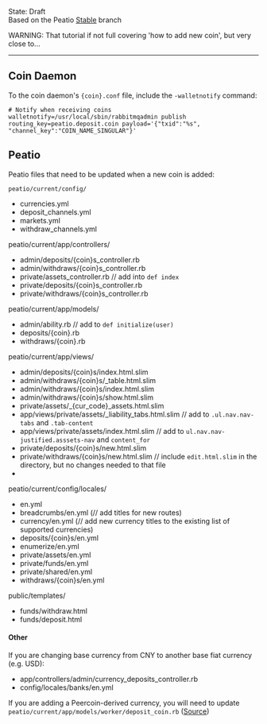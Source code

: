 State: Draft  
Based on the Peatio [Stable](https://github.com/peatio/peatio/tree/stable) branch

WARNING: That tutorial if not full covering 'how to add new coin', but very close to...

---

## Coin Daemon
To the coin daemon's `{coin}.conf` file, include the `-walletnotify` command:

```
# Notify when receiving coins
walletnotify=/usr/local/sbin/rabbitmqadmin publish routing_key=peatio.deposit.coin payload='{"txid":"%s", "channel_key":"COIN_NAME_SINGULAR"}'
```

## Peatio
Peatio files that need to be updated when a new coin is added:


`peatio/current/config/`
* currencies.yml
* deposit_channels.yml
* markets.yml
* withdraw_channels.yml

peatio/current/app/controllers/
* admin/deposits/{coin}s_controller.rb
* admin/withdraws/{coin}s_controller.rb
* private/assets_controller.rb // add into `def index`
* private/deposits/{coin}s_controller.rb
* private/withdraws/{coin}s_controller.rb

peatio/current/app/models/
* admin/ability.rb // add to `def initialize(user)`
* deposits/{coin}.rb
* withdraws/{coin}.rb

peatio/current/app/views/
* admin/deposits/{coin}s/index.html.slim
* admin/withdraws/{coin}s/_table.html.slim
* admin/withdraws/{coin}s/index.html.slim
* admin/withdraws/{coin}s/show.html.slim
* private/assets/\_{cur\_code}\_assets.html.slim
* app/views/private/assets/\_liability\_tabs.html.slim // add to `.ul.nav.nav-tabs` and `.tab-content`
* app/views/private/assets/index.html.slim // add to `ul.nav.nav-justified.asssets-nav` and `content_for`
* private/deposits/{coin}s/new.html.slim
* private/withdraws/{coin}s/new.html.slim // include `edit.html.slim` in the directory, but no changes needed to that file
* 

peatio/current/config/locales/
* en.yml
* breadcrumbs/en.yml (// add titles for new routes)
* currency/en.yml (// add new currency titles to the existing list of supported currencies)
* deposits/{coin}s/en.yml
* enumerize/en.yml
* private/assets/en.yml
* private/funds/en.yml
* private/shared/en.yml
* withdraws/{coin}s/en.yml

public/templates/
* funds/withdraw.html
* funds/deposit.html

#### Other
If you are changing base currency from CNY to another base fiat currency (e.g. USD): 

* app/controllers/admin/currency_deposits_controller.rb
* config/locales/banks/en.yml

If you are adding a Peercoin-derived currency, you will need to update `peatio/current/app/models/worker/deposit_coin.rb` ([Source](https://github.com/peatio/peatio/issues/189#issuecomment-53767219))


